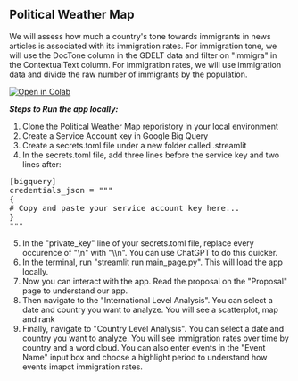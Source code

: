## Political Weather Map

We will assess how much a country's tone towards immigrants in news articles is associated with its immigration rates. For immigration tone, we will use the DocTone column in the GDELT data and filter on "immigra" in the ContextualText column. For immigration rates, we will use immigration data and divide the raw number of immigrants by the population.


[![Open in Colab](https://colab.research.google.com/assets/colab-badge.svg)](https://colab.research.google.com/github/advanced-computing/Political_Weather_Map/blob/main/your_notebook.ipynb)



***Steps to Run the app locally:***
1. Clone the Political Weather Map reporistory in your local environment  
2. Create a Service Account key in Google Big Query  
3. Create a secrets.toml file under a new folder called .streamlit
4. In the secrets.toml file, add three lines before the service key and two lines after:
<pre>[bigquery]  
credentials_json = """  
{ 
# Copy and paste your service account key here...    
}  
"""</pre>  
5. In the "private_key" line of your secrets.toml file, replace every occurence of "\n" with "\\\n". You can use ChatGPT to do this quicker.
6. In the terminal, run "streamlit run main_page.py". This will load the app locally.
7. Now you can interact with the app. Read the proposal on the "Proposal" page to understand our app.
8. Then navigate to the "International Level Analysis". You can select a date and country you want to analyze. You will see a scatterplot, map and rank
9. Finally, navigate to "Country Level Analysis". You can select a date and country you want to analyze. You will see immigration rates over time by country and a word cloud. You can also enter events in the "Event Name" input box and choose a highlight period to understand how events imapct immigration rates.
